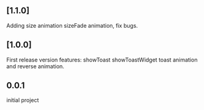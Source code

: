 ## [1.1.0]
Adding size animation sizeFade animation, fix bugs.


## [1.0.0]

First release version
features: showToast showToastWidget toast animation and reverse animation.


## 0.0.1

initial project

